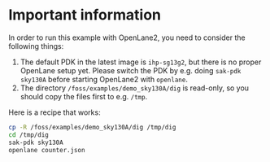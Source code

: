 # Important information

In order to run this example with OpenLane2, you need to consider the following things:

1. The default PDK in the latest image is `ihp-sg13g2`, but there is no proper OpenLane setup yet. Please switch the PDK by e.g. doing `sak-pdk sky130A` before starting OpenLane2 with `openlane`.
2. The directory `/foss/examples/demo_sky130A/dig` is read-only, so you should copy the files first to e.g. `/tmp`.

Here is a recipe that works:

```bash
cp -R /foss/examples/demo_sky130A/dig /tmp/dig
cd /tmp/dig
sak-pdk sky130A
openlane counter.json
```

